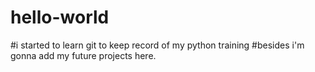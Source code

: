 # hello-world
#i started to learn git to keep record of my python training
#besides i'm gonna add my future projects here.
